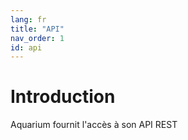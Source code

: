 ```yaml
---
lang: fr
title: "API"
nav_order: 1
id: api
---
```


# Introduction

Aquarium fournit l'accès à son API REST